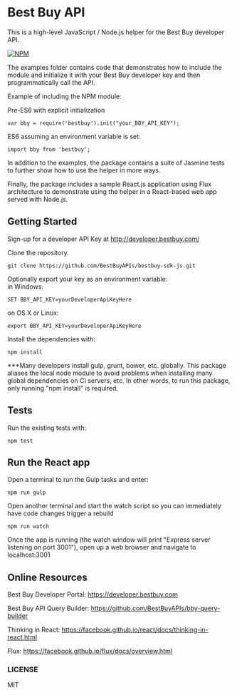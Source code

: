 # Best Buy API
This is a high-level JavaScript / Node.js helper for the Best Buy developer API. 

[![NPM](https://nodei.co/npm/bestbuy-sdk-js.png?mini=true)](https://nodei.co/npm/bestbuy-sdk-js/)
<!--- [![NPM](https://nodei.co/npm-dl/bestbuy-sdk-js.png?months=6)](https://nodei.co/npm-dl/bestbuy-sdk-js/) -->
The examples folder contains code that demonstrates how to include the module and initialize it with your Best Buy developer key and then programmatically call the API. 

Example of including the NPM module:

Pre-ES6 with explicit initialization

    var bby = require('bestbuy').init("your_BBY_API_KEY");

ES6 assuming an environment variable is set:

    import bby from 'bestbuy';

In addition to the examples, the package contains a suite of Jasmine tests to further show how to use the helper in more ways.

Finally, the package includes a sample React.js application using Flux architecture to demonstrate using the helper in a React-based web app served with Node.js.

## Getting Started
Sign-up for a developer API Key at http://developer.bestbuy.com/

Clone the repository.

    git clone https://github.com/BestBuyAPIs/bestbuy-sdk-js.git

Optionally export your key as an environment variable:  
in Windows:

    SET BBY_API_KEY=yourDeveloperApiKeyHere

on OS X or Linux:

	export BBY_API_KEY=yourDeveloperApiKeyHere

Install the dependencies with:
    
    npm install

***Many developers install gulp, grunt, bower, etc. globally. This package aliases the local node module to avoid problems when installing many global dependencies on CI servers, etc. In other words, to run this package, only running "npm install" is required. 
  
## Tests    
Run the existing tests with:

	npm test

## Run the React app
Open a terminal to run the Gulp tasks and enter:

    npm run gulp

Open another terminal and start the watch script so you can immediately have code changes trigger a rebuild

    npm run watch

Once the app is running (the watch window will print "Express server listening on port 3001"), open up a web browser and navigate to localhost:3001

## Online Resources
Best Buy Developer Portal: https://developer.bestbuy.com

Best Buy API Query Builder: https://github.com/BestBuyAPIs/bby-query-builder

Thinking in React: https://facebook.github.io/react/docs/thinking-in-react.html

Flux: https://facebook.github.io/flux/docs/overview.html

### LICENSE
MIT